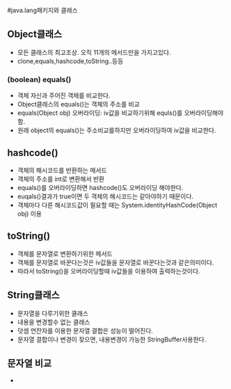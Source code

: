 #java.lang패키지와 클래스  

## Object클래스
- 모든 클래스의 최고조상. 오직 11개의 메서드만을 가지고있다.  
-  clone,equals,hashcode,toString..등등  

### (boolean) equals()  
- 객체 자신과 주어진 객체를 비교한다.  
- Object클래스의 equals()는 객체의 주소를 비교  
- equals(Object obj) 오버라이딩: iv값을 비교하기위해 equls()를 오버라이딩해야함.  
- 원래 object의 equals()는 주소비교를하지만 오버라이딩하여 iv값을 비교한다.  

## hashcode()  
- 객체의 해시코드를 반환하는 메서드  
- 객체의 주소를 int로 변환해서 반환  
- equals()를 오버라이딩하면 hashcode()도 오버라이딩 해야한다.  
- euqals()결과가 true이면 두 객체의 해시코드는 같아야하기 때문이다.  
- 객체마다 다른 해시코드값이 필요할 때는 System.identityHashCode(Object obj) 이용  

## toString()  
- 객체를 문자열로 변환하기위한 메서드  
- 객체를 문자열로 바꾼다는것은 iv값들을 문자열로 바꾼다는것과 같은의미이다.  
- 따라서 toString()을 오버라이딩할때 iv값들을 이용하여 출력하는것이다.  

## String클래스  
- 문자열을 다루기위한 클래스  
- 내용을 변경할수 없는 클래스  
- 덧셈 연잔자를 이용한 문자열 결합은 성능이 떨어진다.  
- 문자열 결합이나 변경이 잦으면, 내용변경이 가능한 StringBuffer사용한다.  

## 문자열 비교
-
